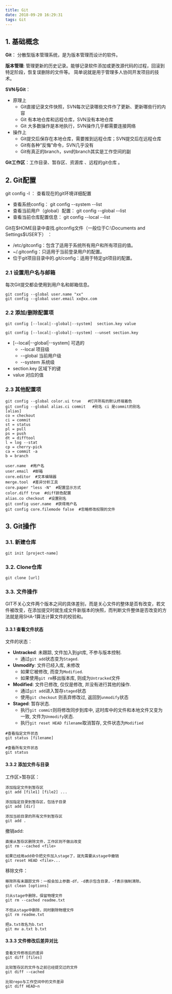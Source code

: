 ```yaml
---
title: Git
date: 2018-09-20 16:29:31
tags: Git
---
```


## 1. 基础概念

**Git**： 分散型版本管理系统，是为版本管理而设计的软件。 

**版本管理**: 管理更新的历史记录。能够记录软件添加或更改源代码的过程，回滚到特定阶段，恢复误删除的文件等。 简单说就是用于管理多人协同开发项目的技术。 

**SVN与Git**：

- 原理上
  - Git直接记录文件快照，SVN每次记录哪些文件作了更新、更新哪些行的内容
  - Git 有本地仓库和远程仓库，SVN没有本地仓库
  - Git 大多数操作是本地执行，SVN操作几乎都需要连接网络
- 操作上
  - Git提交后保存在本地仓库，需要推到远程仓库；SVN提交后在远程仓库
  - Git有各种“反悔”命令，SVN几乎没有
  - Git有真正的branch，svn的branch其实是工作空间的副

**Git工作区**：工作目录、暂存区、资源库 、远程的git仓库 。

## 2. Git配置

 git config -l ： 查看现在的git环境详细配置

- 查看系统config： git config --system --list 
- 查看当前用户（global）配置： git config --global  --list 
- 查看当前仓库配置信息： git config --local  --list

 Git在$HOME目录中查找.gitconfig文件（一般位于C:\Documents and Settings\$USER下） ：

- /etc/gitconfig：包含了适用于系统所有用户和所有项目的值。 
- ~/.gitconfig：只适用于当前登录用户的配置。 
- 位于git项目目录中的.git/config：适用于特定git项目的配置。 

### 2.1 设置用户名与邮箱

每次Git提交都会使用到用户名和邮箱信息。 

```
git config --global user.name "xx" 
git config --global user.email xx@xx.com 
```

### 2.2 添加/删除配置项

```
git config [--local|--global|--system]  section.key value

git config [--local|--global|--system] --unset section.key
```

- [--local|--global|--system]  可选的
  - --local 项目级 
  - --global 当前用户级 
  - --system 系统级  
- section.key  区域下的键
- value 对应的值

### 2.3 其他配置项

```
git config --global color.ui true   #打开所有的默认终端着色
git config --global alias.ci commit   #别名 ci 是commit的别名
[alias]  
co = checkout  
ci = commit  
st = status  
pl = pull  
ps = push  
dt = difftool  
l = log --stat  
cp = cherry-pick  
ca = commit -a  
b = branch 

user.name  #用户名
user.email  #邮箱
core.editor  #文本编辑器  
merge.tool  #差异分析工具  
core.paper "less -N"  #配置显示方式  
color.diff true  #diff颜色配置  
alias.co checkout  #设置别名
git config user.name  #获得用户名
git config core.filemode false  #忽略修改权限的文件  
```

## 3. Git操作

### 3.1. 新建仓库

```
git init [project-name]
```

### 3.2. Clone仓库

```
git clone [url]
```

### 3.3. 文件操作

GIT不关心文件两个版本之间的具体差别，而是关心文件的整体是否有改变，若文件被改变，在添加提交时就生成文件新版本的快照，而判断文件整体是否改变的方法就是用SHA-1算法计算文件的校验和。 

#### 3.3.1 查看文件状态

文件的状态：

- **Untracked**: 未跟踪, 文件加入到git库, 不参与版本控制. 
  - 通过`git add`状态变为`Staged`. 
- **Unmodify**: 文件已经入库, 未修改
  - 如果它被修改, 而变为`Modified`. 
  - 如果使用`git rm`移出版本库, 则成为`Untracked`文件
- **Modified**: 文件已修改, 仅仅是修改, 并没有进行其他的操作. 
  - 通过`git add`进入暂存`staged`状态
  - 使用`git checkout` 则丢弃修改过, 返回到`unmodify`状态
- **Staged**: 暂存状态. 
  - 执行`git commit`则将修改同步到库中, 这时库中的文件和本地文件又变为一致, 文件为`Unmodify`状态. 
  - 执行`git reset HEAD filename`取消暂存, 文件状态为`Modified`

```
#查看指定文件状态
git status [filename]

#查看所有文件状态
git status
```

#### 3.3.2 添加文件与目录

工作区>暂存区：

```
添加指定文件到暂存区
git add [file1] [file2] ...

添加指定目录到暂存区，包括子目录
git add [dir]

添加当前目录的所有文件到暂存区
git add .
```

撤销add:

```
直接从暂存区删除文件，工作区则不做出改变
git rm --cached <file>

如果已经用add命令把文件加入stage了，就先需要从stage中撤销
git reset HEAD <file>...
```

移除文件：

```
移除所有未跟踪文件：一般会加上参数-df，-d表示包含目录，-f表示强制清除。
git clean [options] 

只从stage中删除，保留物理文件
git rm --cached readme.txt 

不但从stage中删除，同时删除物理文件
git rm readme.txt 

把a.txt改名为b.txt
git mv a.txt b.txt 
```

#### 3.3.3 文件修改后差异对比

```
查看文件修改后的差异
git diff [files]

比较暂存区的文件与之前已经提交过的文件
git diff --cached

比较repo与工作空间中的文件差异
git diff HEAD~n
```

